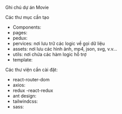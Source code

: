 Ghi chú dự án Movie

Các thư mục cần tạo
- Components: 
- pages:
- pedux:
- pervices: nơi lưu trữ các logic về gọi dữ liệu
- assets: nơi lưu các hình ảnh, mp4, json, svg, v.v...
- utils: nơi chứa các hàm logic hỗ trợ
- template:

Các thư viện cần cài đặt:
- react-router-dom
- axios:
- redux -react-redux
- ant design:
- tailwindcss:
- sass: